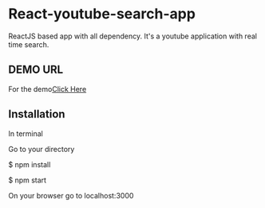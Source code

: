 # React-youtube-search-app
ReactJS based app with all dependency. It's a youtube application with real time search.

## DEMO URL

For the demo<a href="http://flashaddicts.com/experiment/react-youtube-search-app/">Click Here</a>

## Installation
<p>In terminal</p>
<p>Go to your directory</p>
<p>$ npm install</p>
<p>$ npm start</p>
<p>On your browser go to localhost:3000</p>